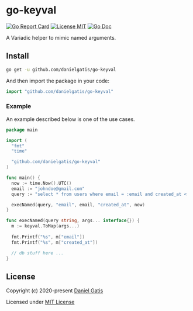 # go-keyval

[![Go Report Card](https://goreportcard.com/badge/github.com/danielgatis/go-keyval?style=flat-square)](https://goreportcard.com/report/github.com/danielgatis/go-keyval)
[![License MIT](https://img.shields.io/badge/license-MIT-blue.svg)](https://raw.githubusercontent.com/danielgatis/go-keyval/master/LICENSE)
[![Go Doc](https://img.shields.io/badge/godoc-reference-blue.svg?style=flat-square)](https://godoc.org/github.com/danielgatis/go-keyval)

A Variadic helper to mimic named arguments.

## Install

```bash
go get -u github.com/danielgatis/go-keyval
```

And then import the package in your code:

```go
import "github.com/danielgatis/go-keyval"
```

### Example

An example described below is one of the use cases.

```go
package main

import (
  "fmt"
  "time"

  "github.com/danielgatis/go-keyval"
)

func main() {
  now := time.Now().UTC()
  email := "johndoe@gmail.com"
  query := "select * from users where email = :email and created_at < :created_at"

  execNamed(query, "email", email, "created_at", now)
}

func execNamed(query string, args... interface{}) {
  m := keyval.ToMap(args...)
  
  fmt.Printf("%s", m["email"])
  fmt.Printf("%s", m["created_at"])

  // db stuff here ...
}
```

## License

Copyright (c) 2020-present [Daniel Gatis](https://github.com/danielgatis)

Licensed under [MIT License](./LICENSE)
